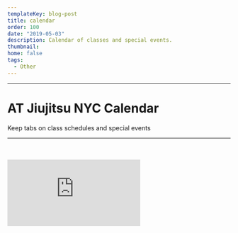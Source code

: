 ```yaml
---
templateKey: blog-post
title: calendar
order: 100
date: "2019-05-03"
description: Calendar of classes and special events.
thumbnail:
home: false
tags:
  - Other
---
```


---

# AT Jiujitsu NYC Calendar

Keep tabs on class schedules and special events

---

<br />

<div class="maonrails-schedule maonrails-frame-container" attr-gym="DL7vA"></div>

<br />

<div class="maonrails-schedule maonrails-frame-container" attr-gym="DL7vA"><iframe src="https://www.maondev.com/widgets/schedule/render/gym/DL7vA" frameborder="0" scrolling="no"></iframe></div>
<br />
